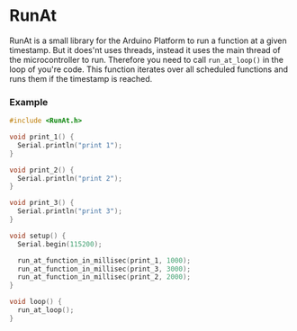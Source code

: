 # RunAt

RunAt is a small library for the Arduino Platform to run a function at a given
timestamp. But it does'nt uses threads, instead it uses the main thread of the
microcontroller to run. Therefore you need to call `run_at_loop()` in the loop
of you're code. This function iterates over all scheduled functions and runs
them if the timestamp is reached.

### Example

```ino
#include <RunAt.h>

void print_1() {
  Serial.println("print 1");
}

void print_2() {
  Serial.println("print 2");
}

void print_3() {
  Serial.println("print 3");
}

void setup() {
  Serial.begin(115200);

  run_at_function_in_millisec(print_1, 1000);
  run_at_function_in_millisec(print_3, 3000);
  run_at_function_in_millisec(print_2, 2000);
}

void loop() {
  run_at_loop();
}
```
